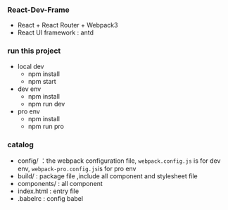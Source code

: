 ### React-Dev-Frame
- React + React Router + Webpack3 
- React UI framework : antd

### run this project
* local dev
   * npm install
   * npm start
* dev env
   * npm install 
   * npm run dev
* pro env
   * npm install
   * npm run pro

### catalog
* config/ ：the webpack configuration file,
  `webpack.config.js` is for dev env,
  `webpack-pro.config.js`is for pro env
* build/ : package file ,include all component and stylesheet file
* components/ : all component
* index.html : entry file
* .babelrc : config babel
